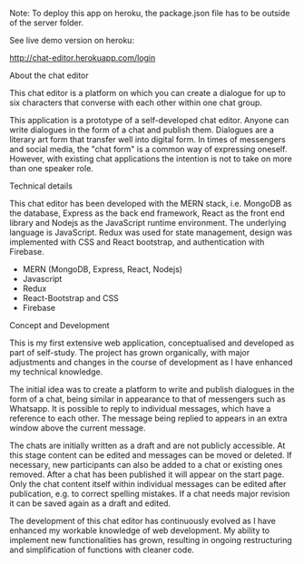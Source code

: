 Note: To deploy this app on heroku, the package.json file has to be outside of the server folder.

See live demo version on heroku:

http://chat-editor.herokuapp.com/login

About the chat editor

This chat editor is a platform on which you can create a dialogue for up to six characters that converse with each other within one chat group.

This application is a prototype of a self-developed chat editor. Anyone can write dialogues in the form of a chat and publish them. Dialogues are a literary art form that transfer well into digital form. In times of messengers and social media, the "chat form" is a common way of expressing oneself. However, with existing chat applications the intention is not to take on more than one speaker role.

Technical details

This chat editor has been developed with the MERN stack, i.e. MongoDB as the database, Express as the back end framework, React as the front end library and Nodejs as the JavaScript runtime environment. The underlying language is JavaScript. Redux was used for state management, design was implemented with CSS and React bootstrap, and authentication with Firebase.

- MERN (MongoDB, Express, React, Nodejs)
- Javascript
- Redux
- React-Bootstrap and CSS
- Firebase

Concept and Development

This is my first extensive web application, conceptualised and developed as part of self-study. The project has grown organically, with major adjustments and changes in the course of development as I have enhanced my technical knowledge.

The initial idea was to create a platform to write and publish dialogues in the form of a chat, being similar in appearance to that of messengers such as Whatsapp. It is possible to reply to individual messages, which have a reference to each other. The message being replied to appears in an extra window above the current message.

The chats are initially written as a draft and are not publicly accessible. At this stage content can be edited and messages can be moved or deleted. If necessary, new participants can also be added to a chat or existing ones removed. After a chat has been published it will appear on the start page. Only the chat content itself within individual messages can be edited after publication, e.g. to correct spelling mistakes. If a chat needs major revision it can be saved again as a draft and edited.

The development of this chat editor has continuously evolved as I have enhanced my workable knowledge of web development. My ability to implement new functionalities has grown, resulting in ongoing restructuring and simplification of functions with cleaner code.
